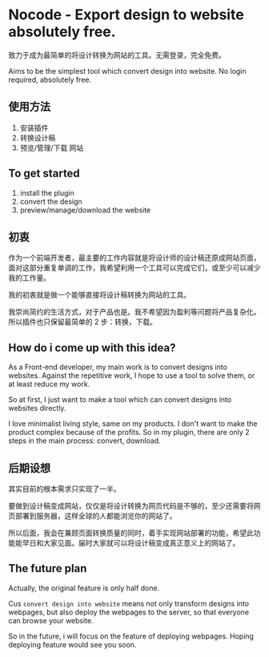 # Nocode - Export design to website absolutely free.

致力于成为最简单的将设计转换为网站的工具。无需登录，完全免费。

Aims to be the simplest tool which convert design into website. No login required, absolutely free.

## 使用方法

1. 安装插件
2. 转换设计稿
3. 预览/管理/下载 网站

## To get started

1. install the plugin
2. convert the design
3. preview/manage/download the website

## 初衷

作为一个前端开发者，最主要的工作内容就是将设计师的设计稿还原成网站页面，面对这部分重复单调的工作，我希望利用一个工具可以完成它们，或至少可以减少我的工作量。

我的初衷就是做一个能够直接将设计稿转换为网站的工具。

我崇尚简约的生活方式，对于产品也是。我不希望因为盈利等问题将产品复杂化。所以插件也只保留最简单的 2 步：转换，下载。

## How do i come up with this idea?

As a Front-end developer, my main work is to convert designs into websites. Against the repetitive work, I hope to use a tool to solve them, or at least reduce my work.

So at first, I just want to make a tool which can convert designs into websites directly.

I love minimalist living style, same on my products. I don't want to make the product complex because of the profits. So in my plugin, there are only 2 steps in the main process: convert, download.

## 后期设想

其实目前的根本需求只实现了一半。

要做到设计稿变成网站，仅仅是将设计转换为网页代码是不够的，至少还需要将网页部署到服务器，这样全球的人都能浏览你的网站了。

所以后面，我会在兼顾页面转换质量的同时，着手实现网站部署的功能，希望此功能能早日和大家见面。届时大家就可以将设计稿变成真正意义上的网站了。

## The future plan

Actually, the original feature is only half done.

Cus `convert design into website` means not only transform designs into webpages, but also deploy the webpages to the server, so that everyone can browse your website.

So in the future, i will focus on the feature of deploying webpages. Hoping deploying feature would see you soon.
